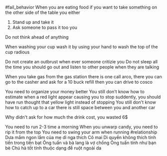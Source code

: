 #fail_behavior 
When you are eating food if you want to take something on the other side of the table you either 
1. Stand up and take it 
2. Ask someone to pass it too you


Do not think ahead of anything 

When washing your cup wash it by using your hand to wash the top of the cup radious 


Do not create an outbrust when ever someone critizie you 
 Do not sleep all the time you should go out and listen to other people when they are talking 


When you take gas from the gas station there is one call arco, there you can go to the casher and ask for a 10 buck refill then you can drive to cosco 

You need to organize your money better 
You still don't know how to estimate when a red light appear causing you to stop suddently, you should have run thought that yellow light instead of stopping 
You still don't know how to catch up to a car there is still space between you and another car

Why didn't ask for how much the drink cost, you wasted 6$

You need to run 2-3 time a morning 
When you unwarp candy, you need to rip it from the top
You need to swing your arm when running
#relationship 
Dưa mắm ngon lắm của mẹ dì nga thích 
Cô mai
Dì quyền không thích tính tiền trong tiền bạt 
Ông tuấn và bà lang là vợ chồng 
Ông tuấn tính như bạn bè 
Chú hà tốt tính thuộc dạng để ruột ngoài da 




